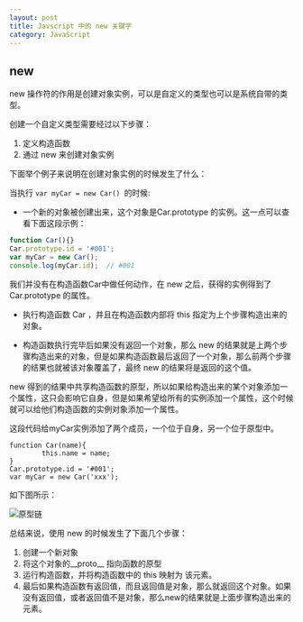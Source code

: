 ```yaml
---
layout: post
title: Javscript 中的 new 关键字
category: JavaScript
---
```



## new

new 操作符的作用是创建对象实例，可以是自定义的类型也可以是系统自带的类型。

创建一个自定义类型需要经过以下步骤：

1. 定义构造函数
2. 通过 new 来创建对象实例

下面举个例子来说明在创建对象实例的时候发生了什么：

当执行 `var myCar = new Car() `的时候:

+ 一个新的对象被创建出来，这个对象是Car.prototype 的实例。这一点可以查看下面这段示例：

```javascript
function Car(){}
Car.prototype.id = '#001';
var myCar = new Car();
console.log(myCar.id);  // #001
```

我们并没有在构造函数Car中做任何动作，在 new 之后，获得的实例得到了Car.prototype 的属性。

+ 执行构造函数 Car ，并且在构造函数内部将 this 指定为上个步骤构造出来的对象。

+ 构造函数执行完毕后如果没有返回一个对象，那么 new 的结果就是上两个步骤构造出来的对象，但是如果构造函数最后返回了一个对象，那么前两个步骤的结果也就被该对象覆盖了，最终 new 的结果将是返回的这个值。


new 得到的结果中共享构造函数的原型，所以如果给构造出来的某个对象添加一个属性，这只会影响它自身，但是如果希望给所有的实例添加一个属性，这个时候就可以给他们构造函数的实例对象添加一个属性。



这段代码给myCar实例添加了两个成员，一个位于自身，另一个位于原型中。

```
function Car(name){
		this.name = name;
}
Car.prototype.id = '#001';
var myCar = new Car('xxx');
```

如下图所示：

![原型链](http://ok43olqzw.bkt.clouddn.com/prototype-chain.png)

总结来说，使用 new 的时候发生了下面几个步骤：

1. 创建一个新对象
2. 将这个对象的__proto__ 指向函数的原型
3. 运行构造函数，并将构造函数中的 this 映射为 该元素。
4. 最后如果构造函数有返回值，而且返回值是对象，那么就返回这个对象。如果没有返回值，或者返回值不是对象，那么new的结果就是上面步骤构造出来的元素。
